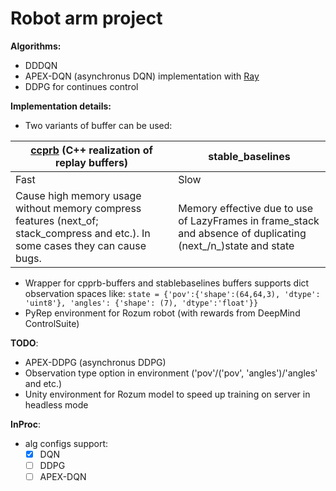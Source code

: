 # Robot arm project
**Algorithms:**
* DDDQN 
* APEX-DQN (asynchronus DQN) implementation with [Ray](https://docs.ray.io/en/latest/)
* DDPG for continues control

**Implementation details:**
* Two variants of buffer can be used:
 
| [ccprb](https://ymd_h.gitlab.io/cpprb/) (C++ realization of replay buffers) | stable_baselines |
|------------|-----------------|
| Fast | Slow|
|Cause high memory usage without memory compress features (next_of; stack_compress and etc.). In some cases they can cause bugs.|Memory effective due to use of LazyFrames in frame_stack and absence of duplicating (next_/n_)state and state|

* Wrapper for cpprb-buffers and stablebaselines buffers
 supports dict observation spaces like:
 ```state = {'pov':{'shape':(64,64,3), 'dtype': 'uint8'}, 'angles': {'shape': (7), 'dtype':'float'}} ```
* PyRep environment for Rozum robot (with rewards from DeepMind ControlSuite)

**TODO**:
* APEX-DDPG (asynchronus DDPG)
* Observation type option in environment ('pov'/('pov', 'angles')/'angles' and etc.)
* Unity environment for Rozum model
 to speed up training on server in headless mode

**InProc**:
* alg configs support:
    * [X] DQN
    * [ ] DDPG
    * [ ] APEX-DQN    